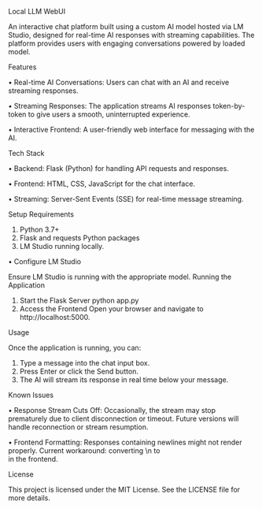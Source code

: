 Local LLM WebUI

An interactive chat platform built using a custom AI model hosted via LM Studio, designed for real-time AI responses with streaming capabilities. The platform provides users with engaging conversations powered by loaded model.


Features

•	Real-time AI Conversations: Users can chat with an AI and receive streaming responses.

•	Streaming Responses: The application streams AI responses token-by-token to give users a smooth, uninterrupted experience.

•	Interactive Frontend: A user-friendly web interface for messaging with the AI.

Tech Stack

•	Backend: Flask (Python) for handling API requests and responses.

•	Frontend: HTML, CSS, JavaScript for the chat interface.

•	Streaming: Server-Sent Events (SSE) for real-time message streaming.

Setup
Requirements

1.	Python 3.7+
2.	Flask and requests Python packages
3.	LM Studio running locally.
   
•   Configure LM Studio

Ensure LM Studio is running with the appropriate model.
Running the Application
1.	Start the Flask Server
python app.py
2.	Access the Frontend
Open your browser and navigate to http://localhost:5000.

Usage

Once the application is running, you can:
1.	Type a message into the chat input box.
2.	Press Enter or click the Send button.
3.	The AI will stream its response in real time below your message.
   
Known Issues

•	Response Stream Cuts Off: Occasionally, the stream may stop prematurely due to client disconnection or timeout. Future versions will handle reconnection or stream resumption.

•	Frontend Formatting: Responses containing newlines might not render properly. Current workaround: converting \n to <br> in the frontend.

License


This project is licensed under the MIT License. See the LICENSE file for more details.
